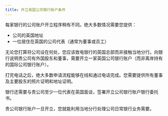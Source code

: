 ```yaml
---
title: 开立英国公司银行账户条件
---
```


每家银行的公司账户开立程序稍有不同。绝大多数情况需要您提供：

-	公司的英国地址
-	一位居住在英国的公司代表（通常为董事或员工）
 
无论您打算将公司设在何处，您应该致电银行的英国总部而非接触当地分行。向银行说明贵公司有外国股东和董事，需要开立一家英国公司银行账户（而非离岸持有的国际公司银行账户）。
 
打完电话之后，绝大多数申请流程能够在线和通过电话完成。您需要提供所有董事及主要股东的照片证明和地址证明。

银行还需要与贵公司至少一位代表在英国面谈，签署开立公司银行账户银行委托书。

贵公司银行账户一旦开立，您就能利用当地分行处理公司日常银行业务需要。
